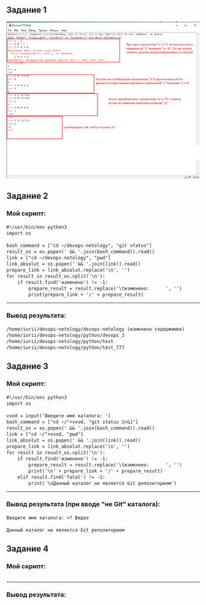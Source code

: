 ## **Задание 1**

![Screenshot](1__.jpg)

## **Задание 2**

### **Мой скрипт:**
```
#!/usr/bin/env python3
import os

bash_command = ["cd ~/devops-netology", "git status"]
result_os = os.popen(' && '.join(bash_command)).read()
link = ["cd ~/devops-netology", "pwd"]
link_absolut = os.popen(' && '.join(link)).read()
prepare_link = link_absolut.replace('\n', '')
for result in result_os.split('\n'):
    if result.find('изменено') != -1:
        prepare_result = result.replace('\tизменено:      ', '')
        print(prepare_link + '/' + prepare_result)
```
***
### **Вывод результата:**
```
/home/iurii/devops-netology/devops-netology (изменено содержимое)
/home/iurii/devops-netology/python/devops_3
/home/iurii/devops-netology/python/test
/home/iurii/devops-netology/python/test_777
```
## **Задание 3** 

### **Мой скрипт:**
```
#!/usr/bin/env python3
import os

vvod = input('Введите имя каталога: ')
bash_command = ["cd ~/"+vvod, "git status 2>&1"]
result_os = os.popen(' && '.join(bash_command)).read()
link = ["cd ~/"+vvod, "pwd"]
link_absolut = os.popen(' && '.join(link)).read()
prepare_link = link_absolut.replace('\n', '')
for result in result_os.split('\n'):
    if result.find('изменено') != -1:
        prepare_result = result.replace('\tизменено:      ', '')
        print('\n' + prepare_link + '/' + prepare_result)
    elif result.find('fatal') != -1:
        print('\nДанный каталог не является Git репозиторием')
```
***
### **Вывод результата (при вводе "не Git" каталога):**
```
Введите имя каталога: >? Видео

Данный каталог не является Git репозиторием

```
## **Задание 4**

### **Мой скрипт:**
```

```
***
### **Вывод результата:**
```

```


